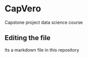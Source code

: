# CapVero
Capstone project data science course 
## Editing the file
Its a markdown file in this repository

